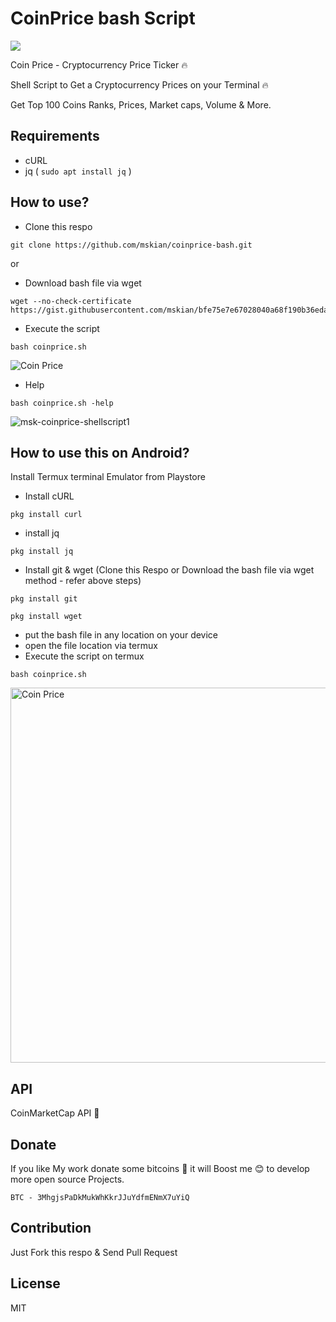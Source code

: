 # CoinPrice bash Script

<a target="_blank" href="https://github.com/mskian/coinprice-bash/blob/master/LICENSE" title="License: GPL"><img src="https://img.shields.io/badge/License-MIT-orange.svg"></a>

Coin Price - Cryptocurrency Price Ticker 🔥

Shell Script to Get a Cryptocurrency Prices on your Terminal 🔥

Get Top 100 Coins Ranks, Prices, Market caps, Volume & More.

## Requirements

- cURL
- jq ( `sudo apt install jq` )

## How to use?

- Clone this respo

```
git clone https://github.com/mskian/coinprice-bash.git
```

or

- Download bash file via wget

```
wget --no-check-certificate https://gist.githubusercontent.com/mskian/bfe75e7e67028040a68f190b36edaa5f/raw/873dc3a8298f4587dd99a69813de768664581119/coinprice.sh
```

- Execute the script

```
bash coinprice.sh
```

<img src="http://res.cloudinary.com/veer/image/upload/v1518181694/msk-coinprice-shellscript-demo1_c22wvq.gif" alt="Coin Price">

- Help

```
bash coinprice.sh -help
```

 ![msk-coinprice-shellscript1](https://user-images.githubusercontent.com/10300271/36028703-03a0ff3a-0dc6-11e8-9cf1-dde54d721098.png)


## How to use this on Android?

Install Termux terminal Emulator from Playstore

- Install cURL

```
pkg install curl
```

- install jq

```
pkg install jq
```

- Install git & wget (Clone this Respo or Download the bash file via wget method - refer above steps)

```
pkg install git
```

```
pkg install wget
```

- put the bash file in any location on your device
- open the file location via termux
- Execute the script on termux

```
bash coinprice.sh
```

<img src="https://res.cloudinary.com/veer/image/upload/v1518376164/awts-coinprice-termux1_o5uxb9.gif" height="600" alt="Coin Price">

## API

CoinMarketCap API 💯

## Donate

If you like My work donate some bitcoins 💖 it will Boost me 😊 to develop more open source Projects.

```
BTC - 3MhgjsPaDkMukWhKkrJJuYdfmENmX7uYiQ
```

## Contribution

Just Fork this respo & Send Pull Request

## License

MIT

